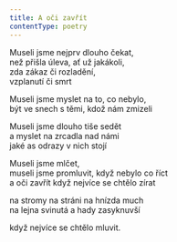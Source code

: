 ```yaml
---
title: A oči zavřít
contentType: poetry
---
```


<section>

Museli jsme nejprv dlouho čekat,  
než přišla úleva, ať už jakákoli,  
zda zákaz či rozladění,  
vzplanutí či smrt

Museli jsme myslet na to, co nebylo,  
být ve snech s těmi, kdož nám zmizeli

Museli jsme dlouho tiše sedět  
a myslet na zrcadla nad námi  
jaké as odrazy v nich stojí

Museli jsme mlčet,  
museli jsme promluvit, když nebylo co říct  
a oči zavřít když nejvíce se chtělo zírat

na stromy na stráni na hnízda much  
na lejna svinutá a hady zasyknuvší

když nejvíce se chtělo mluvit.

</section>
